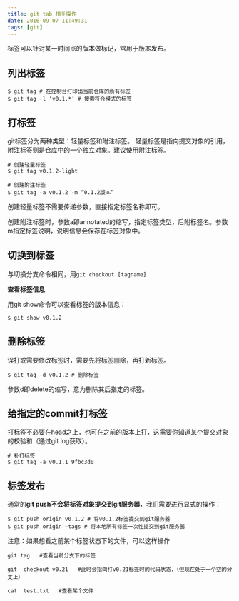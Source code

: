 ```yaml
---
title: git tab 相关操作
date: 2016-09-07 11:49:31
tags: [git]
---
```


标签可以针对某一时间点的版本做标记，常用于版本发布。


## 列出标签 ##

	$ git tag # 在控制台打印出当前仓库的所有标签
	$ git tag -l ‘v0.1.*’ # 搜索符合模式的标签

## 打标签 ##
git标签分为两种类型：轻量标签和附注标签。
轻量标签是指向提交对象的引用，附注标签则是仓库中的一个独立对象。建议使用附注标签。

	# 创建轻量标签
	$ git tag v0.1.2-light
	
	# 创建附注标签
	$ git tag -a v0.1.2 -m “0.1.2版本”

创建轻量标签不需要传递参数，直接指定标签名称即可。

创建附注标签时，参数a即annotated的缩写，指定标签类型，后附标签名。参数m指定标签说明，说明信息会保存在标签对象中。

## 切换到标签 ##
与切换分支命令相同，用`git checkout [tagname]`

**查看标签信息**

用git show命令可以查看标签的版本信息：

	$ git show v0.1.2

## 删除标签 ##

误打或需要修改标签时，需要先将标签删除，再打新标签。

	$ git tag -d v0.1.2 # 删除标签

参数d即delete的缩写，意为删除其后指定的标签。

## 给指定的commit打标签 ##
打标签不必要在head之上，也可在之前的版本上打，这需要你知道某个提交对象的校验和（通过git log获取）。

	# 补打标签
	$ git tag -a v0.1.1 9fbc3d0

## 标签发布 ##

通常的**git push不会将标签对象提交到git服务器**，我们需要进行显式的操作：

	$ git push origin v0.1.2 # 将v0.1.2标签提交到git服务器
	$ git push origin –tags # 将本地所有标签一次性提交到git服务器

 

注意：如果想看之前某个标签状态下的文件，可以这样操作

	git tag   #查看当前分支下的标签
	
	git  checkout v0.21   #此时会指向打v0.21标签时的代码状态，（但现在处于一个空的分支上）
	
	cat  test.txt   #查看某个文件






